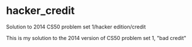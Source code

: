 # hacker_credit
Solution to 2014 CS50 problem set 1/hacker edition/credit

This is my solution to the 2014 version of CS50 problem set 1, "bad credit"
